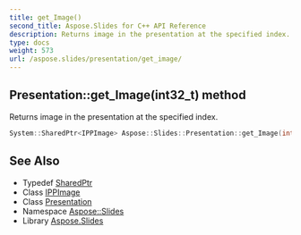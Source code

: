 ```yaml
---
title: get_Image()
second_title: Aspose.Slides for C++ API Reference
description: Returns image in the presentation at the specified index.
type: docs
weight: 573
url: /aspose.slides/presentation/get_image/
---
```

## Presentation::get_Image(int32_t) method


Returns image in the presentation at the specified index.

```cpp
System::SharedPtr<IPPImage> Aspose::Slides::Presentation::get_Image(int32_t index) override
```

## See Also

* Typedef [SharedPtr](../../../system/sharedptr/)
* Class [IPPImage](../../ippimage/)
* Class [Presentation](../)
* Namespace [Aspose::Slides](../../)
* Library [Aspose.Slides](../../../)